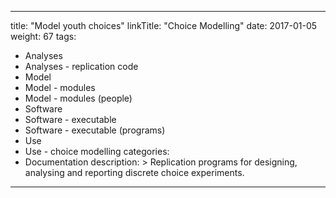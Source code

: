 
---
title: "Model youth choices"
linkTitle: "Choice Modelling"
date: 2017-01-05
weight: 67
tags:
- Analyses
- Analyses - replication code
- Model
- Model - modules
- Model - modules (people)
- Software
- Software - executable
- Software - executable (programs)
- Use
- Use - choice modelling
categories:
- Documentation
description: >
  Replication programs for designing, analysing and reporting discrete choice experiments.
---



